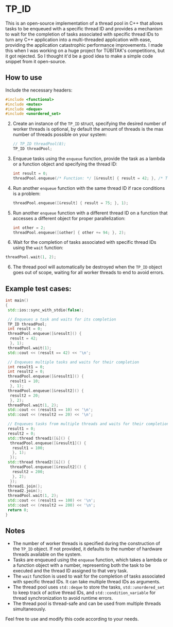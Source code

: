 # TP_ID

This is an open-source implementation of a thread pool in C++ that allows tasks to be enqueued with a specific thread ID and provides a mechanism to wait for the completion of tasks associated with specific thread IDs to turn any C++ application into a multi-threaded application with ease, providing the application catastrophic performance improvements. I made this when I was working on a huge project for TÜBİTAK's competitions, but it got rejected. So I thought it'd be a good idea to make a simple code snippet from it open-source.

## How to use
Include the necessary headers:
   ```cpp
   #include <functional>
   #include <mutex>
   #include <deque>
   #include <unordered_set>
   ```

2. Create an instance of the `TP_ID` struct, specifying the desired number of worker threads is optional, by default the amount of threads is the max number of threads possible on your system:
   ```cpp
   // TP_ID threadPool(8);
   TP_ID threadPool;
   ```
   

3. Enqueue tasks using the `enqueue` function, provide the task as a lambda or a function object and specifying the thread ID:
   ```cpp
   int result = 0;
   threadPool.enqueue(/* Function: */ [&result] { result = 42; }, /* Thread ID: */ 1);
   ```

4. Run another `enqueue` function with the same thread ID if race conditions is a problem:
   ```cpp
   threadPool.enqueue([&result] { result = 75; }, 1);
   ```
5. Run another `enqueue` function with a different thread ID on a function that accesses a different object for proper parallelization:
   ```cpp
   int other = 2;
   threadPool.enqueue([&other] { other += 94; }, 2);
   ```
6.  Wait for the completion of tasks associated with specific thread IDs using the `wait` function:
   ```cpp
   threadPool.wait(1, 2);
   ```
6. The thread pool will automatically be destroyed when the `TP_ID` object goes out of scope, waiting for all worker threads to end to avoid errors.

## Example test cases:

```cpp
int main()
{
 std::ios::sync_with_stdio(false);

 // Enqueues a task and waits for its completion
 TP_ID threadPool;
 int result = 0;
 threadPool.enqueue([&result]() {
  result = 42;
  }, 1);
 threadPool.wait(1);
 std::cout << (result == 42) << '\n';

 // Enqueues multiple tasks and waits for their completion
 int result1 = 0;
 int result2 = 0;
 threadPool.enqueue([&result1]() {
  result1 = 10;
  }, 1);
 threadPool.enqueue([&result2]() {
  result2 = 20;
  }, 2);
 threadPool.wait(1, 2);
 std::cout << (result1 == 10) << '\n';
 std::cout << (result2 == 20) << '\n';

 // Enqueues tasks from multiple threads and waits for their completion
 result1 = 0;
 result2 = 0;
 std::thread thread1([&]() {
  threadPool.enqueue([&result1]() {
   result1 = 100;
   }, 1);
  });
 std::thread thread2([&]() {
  threadPool.enqueue([&result2]() {
   result2 = 200;
   }, 2);
  });
 thread1.join();
 thread2.join();
 threadPool.wait(1, 2);
 std::cout << (result1 == 100) << '\n';
 std::cout << (result2 == 200) << '\n';
 return 0;
}
```

## Notes

- The number of worker threads is specified during the construction of the `TP_ID` object. If not provided, it defaults to the number of hardware threads available on the system.
- Tasks are enqueued using the `enqueue` function, which takes a lambda or a function object with a number, representing both the task to be executed and the thread ID assigned to that very task.
- The `wait` function is used to wait for the completion of tasks associated with specific thread IDs. It can take multiple thread IDs as arguments.
- The thread pool uses `std::deque` to store the tasks, `std::unordered_set` to keep track of active thread IDs, and `std::condition_variable` for thread synchronization to avoid runtime errors.
- The thread pool is thread-safe and can be used from multiple threads simultaneously.

Feel free to use and modify this code according to your needs.
